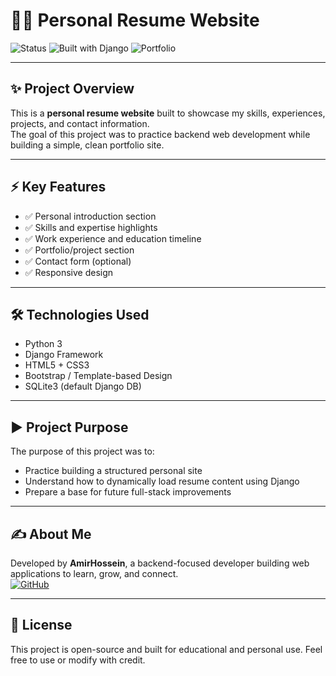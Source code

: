 # 🧑‍💼 Personal Resume Website

![Status](https://img.shields.io/badge/Status-Completed-brightgreen)
![Built with Django](https://img.shields.io/badge/Built%20with-Django-blue)
![Portfolio](https://img.shields.io/badge/Type-Resume%20Site-purple)

---

## ✨ Project Overview

This is a **personal resume website** built to showcase my skills, experiences, projects, and contact information.  
The goal of this project was to practice backend web development while building a simple, clean portfolio site.

---

## ⚡ Key Features

- ✅ Personal introduction section
- ✅ Skills and expertise highlights
- ✅ Work experience and education timeline
- ✅ Portfolio/project section
- ✅ Contact form (optional)
- ✅ Responsive design

---

## 🛠️ Technologies Used

- Python 3
- Django Framework
- HTML5 + CSS3
- Bootstrap / Template-based Design
- SQLite3 (default Django DB)

---

## ▶️ Project Purpose

The purpose of this project was to:
- Practice building a structured personal site
- Understand how to dynamically load resume content using Django
- Prepare a base for future full-stack improvements

---

## ✍️ About Me

Developed by **AmirHossein**, a backend-focused developer building web applications to learn, grow, and connect.  
[![GitHub](https://img.shields.io/badge/GitHub-Profile-black)](https://github.com/AmirHossein2020)  

---

## 📜 License

This project is open-source and built for educational and personal use. Feel free to use or modify with credit.
